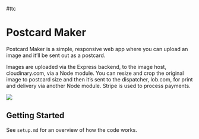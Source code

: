 #ttc
# Postcard Maker

Postcard Maker is a simple, responsive web app where you can upload an image and it’ll be sent out as a postcard.

Images are uploaded via the Express backend, to the image host, cloudinary.com, via a Node module. You can resize and crop the original image to postcard size and then it’s sent to the dispatcher, lob.com, for print and delivery via another Node module. Stripe is used to process payments. 

![](https://cdn.hyperdev.com/70b0550f-da2e-4d0e-bb9b-c81436d7d8d4%2FpostcardMakerGIF.gif)

## Getting Started

See `setup.md` for an overview of how the code works.
